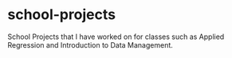 # school-projects

School Projects that I have worked on for classes such as Applied Regression and Introduction to Data Management. 
